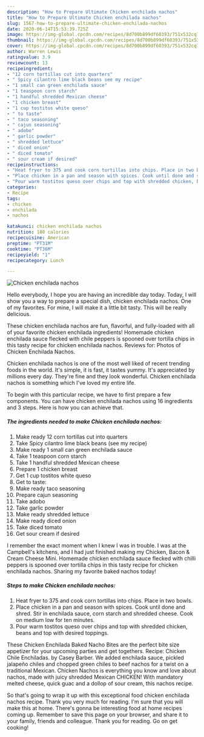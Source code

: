 ```yaml
---
description: "How to Prepare Ultimate Chicken enchilada nachos"
title: "How to Prepare Ultimate Chicken enchilada nachos"
slug: 1567-how-to-prepare-ultimate-chicken-enchilada-nachos
date: 2020-06-14T15:53:39.725Z
image: https://img-global.cpcdn.com/recipes/8d700b899df60393/751x532cq70/chicken-enchilada-nachos-recipe-main-photo.jpg
thumbnail: https://img-global.cpcdn.com/recipes/8d700b899df60393/751x532cq70/chicken-enchilada-nachos-recipe-main-photo.jpg
cover: https://img-global.cpcdn.com/recipes/8d700b899df60393/751x532cq70/chicken-enchilada-nachos-recipe-main-photo.jpg
author: Warren Lewis
ratingvalue: 3.9
reviewcount: 13
recipeingredient:
- "12 corn tortillas cut into quarters"
- " Spicy cilantro lime black beans see my recipe"
- "1 small can green enchilada sauce"
- "1 teaspoon corn starch"
- "1 handful shredded Mexican cheese"
- "1 chicken breast"
- "1 cup tostitos white queso"
- " to taste"
- " taco seasoning"
- " cajun seasoning"
- " adobo"
- " garlic powder"
- " shredded lettuce"
- " diced onion"
- " diced tomato"
- " sour cream if desired"
recipeinstructions:
- "Heat fryer to 375 and cook corn tortillas into chips. Place in two bowls."
- "Place chicken in a pan and season with spices. Cook until done and shred. Stir in enchilada sauce, corn starch and shredded cheese. Cook on medium low for ten minutes."
- "Pour warm tostitos queso over chips and top with shredded chicken, beans and top with desired toppings."
categories:
- Recipe
tags:
- chicken
- enchilada
- nachos

katakunci: chicken enchilada nachos 
nutrition: 180 calories
recipecuisine: American
preptime: "PT31M"
cooktime: "PT36M"
recipeyield: "1"
recipecategory: Lunch

---
```



![Chicken enchilada nachos](https://img-global.cpcdn.com/recipes/8d700b899df60393/751x532cq70/chicken-enchilada-nachos-recipe-main-photo.jpg)

Hello everybody, I hope you are having an incredible day today. Today, I will show you a way to prepare a special dish, chicken enchilada nachos. One of my favorites. For mine, I will make it a little bit tasty. This will be really delicious.

These chicken enchilada nachos are fun, flavorful, and fully-loaded with all of your favorite chicken enchilada ingredients! Homemade chicken enchilada sauce flecked with chile peppers is spooned over tortilla chips in this tasty recipe for chicken enchilada nachos. Reviews for: Photos of Chicken Enchilada Nachos.

Chicken enchilada nachos is one of the most well liked of recent trending foods in the world. It's simple, it is fast, it tastes yummy. It's appreciated by millions every day. They're fine and they look wonderful. Chicken enchilada nachos is something which I've loved my entire life.


To begin with this particular recipe, we have to first prepare a few components. You can have chicken enchilada nachos using 16 ingredients and 3 steps. Here is how you can achieve that.

<!--inarticleads1-->

##### The ingredients needed to make Chicken enchilada nachos:

1. Make ready 12 corn tortillas cut into quarters
1. Take  Spicy cilantro lime black beans (see my recipe)
1. Make ready 1 small can green enchilada sauce
1. Take 1 teaspoon corn starch
1. Take 1 handful shredded Mexican cheese
1. Prepare 1 chicken breast
1. Get 1 cup tostitos white queso
1. Get  to taste:
1. Make ready  taco seasoning
1. Prepare  cajun seasoning
1. Take  adobo
1. Take  garlic powder
1. Make ready  shredded lettuce
1. Make ready  diced onion
1. Take  diced tomato
1. Get  sour cream if desired


I remember the exact moment when I knew I was in trouble. I was at the Campbell&#39;s kitchens, and I had just finished making my Chicken, Bacon &amp; Cream Cheese Mini. Homemade chicken enchilada sauce flecked with chilli peppers is spooned over tortilla chips in this tasty recipe for chicken enchilada nachos. Sharing my favorite baked nachos today! 

<!--inarticleads2-->

##### Steps to make Chicken enchilada nachos:

1. Heat fryer to 375 and cook corn tortillas into chips. Place in two bowls.
1. Place chicken in a pan and season with spices. Cook until done and shred. Stir in enchilada sauce, corn starch and shredded cheese. Cook on medium low for ten minutes.
1. Pour warm tostitos queso over chips and top with shredded chicken, beans and top with desired toppings.


These Chicken Enchilada Baked Nacho Bites are the perfect bite size appetizer for your upcoming parties and get togethers. Recipe: Chicken Chile Enchiladas. by Casey Barber. We added enchilada sauce, pickled jalapeño chiles and chopped green chiles to beef nachos for a twist on a traditional Mexican. Chicken Nachos is everything you know and love about nachos, made with juicy shredded Mexican CHICKEN! With mandatory melted cheese, quick guac and a dollop of sour cream, this nachos recipe. 

So that's going to wrap it up with this exceptional food chicken enchilada nachos recipe. Thank you very much for reading. I'm sure that you will make this at home. There's gonna be interesting food at home recipes coming up. Remember to save this page on your browser, and share it to your family, friends and colleague. Thank you for reading. Go on get cooking!
